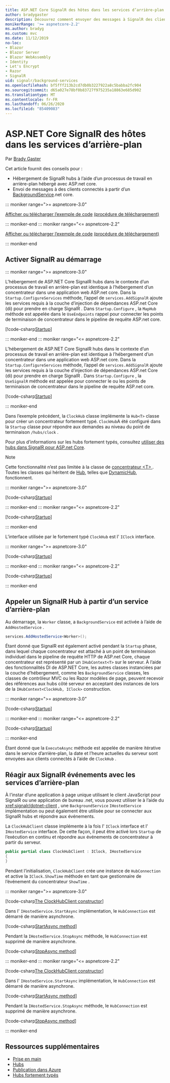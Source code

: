 ```yaml
---
title: ASP.NET Core SignalR des hôtes dans les services d’arrière-plan
author: bradygaster
description: Découvrez comment envoyer des messages à SignalR des clients à partir de classes BackgroundService .net core.
monikerRange: '>= aspnetcore-2.2'
ms.author: bradyg
ms.custom: mvc
ms.date: 11/12/2019
no-loc:
- Blazor
- Blazor Server
- Blazor WebAssembly
- Identity
- Let's Encrypt
- Razor
- SignalR
uid: signalr/background-services
ms.openlocfilehash: bf5fff213b2cd7db0b3227922a8c5babba2fc904
ms.sourcegitcommit: d65a027e78bf0b83727f975235a18863e685d902
ms.translationtype: MT
ms.contentlocale: fr-FR
ms.lasthandoff: 06/26/2020
ms.locfileid: "85409083"
---
```

# <a name="host-aspnet-core-signalr-in-background-services"></a>ASP.NET Core SignalR des hôtes dans les services d’arrière-plan

Par [Brady Gaster](https://twitter.com/bradygaster)

Cet article fournit des conseils pour :

* Hébergement de SignalR hubs à l’aide d’un processus de travail en arrière-plan hébergé avec ASP.net core.
* Envoi de messages à des clients connectés à partir d’un [BackgroundService](xref:Microsoft.Extensions.Hosting.BackgroundService).net core.

::: moniker range=">= aspnetcore-3.0"

[Afficher ou télécharger l’exemple de code](https://github.com/dotnet/AspNetCore.Docs/tree/master/aspnetcore/signalr/background-service/samples/3.x) [(procédure de téléchargement)](xref:index#how-to-download-a-sample)

::: moniker-end
::: moniker range="<= aspnetcore-2.2"

[Afficher ou télécharger l’exemple de code](https://github.com/dotnet/AspNetCore.Docs/tree/master/aspnetcore/signalr/background-service/samples/2.2) [(procédure de téléchargement)](xref:index#how-to-download-a-sample)

::: moniker-end

## <a name="enable-signalr-in-startup"></a>Activer SignalR au démarrage

::: moniker range=">= aspnetcore-3.0"

L’hébergement de ASP.NET Core SignalR hubs dans le contexte d’un processus de travail en arrière-plan est identique à l’hébergement d’un concentrateur dans une application web ASP.net core. Dans la `Startup.ConfigureServices` méthode, l’appel de `services.AddSignalR` ajoute les services requis à la couche d’injection de dépendances ASP.net Core (di) pour prendre en charge SignalR . Dans `Startup.Configure` , la `MapHub` méthode est appelée dans le `UseEndpoints` rappel pour connecter les points de terminaison de concentrateur dans le pipeline de requête ASP.net core.

[!code-csharp[Startup](background-service/samples/3.x/Server/Startup.cs?name=Startup)]

::: moniker-end
::: moniker range="<= aspnetcore-2.2"

L’hébergement de ASP.NET Core SignalR hubs dans le contexte d’un processus de travail en arrière-plan est identique à l’hébergement d’un concentrateur dans une application web ASP.net core. Dans la `Startup.ConfigureServices` méthode, l’appel de `services.AddSignalR` ajoute les services requis à la couche d’injection de dépendances ASP.net Core (di) pour prendre en charge SignalR . Dans `Startup.Configure` , la `UseSignalR` méthode est appelée pour connecter le ou les points de terminaison de concentrateur dans le pipeline de requête ASP.net core.

[!code-csharp[Startup](background-service/samples/2.2/Server/Startup.cs?name=Startup)]

::: moniker-end

Dans l’exemple précédent, la `ClockHub` classe implémente la `Hub<T>` classe pour créer un concentrateur fortement typé. `ClockHub`A été configuré dans la `Startup` classe pour répondre aux demandes au niveau du point de terminaison `/hubs/clock` .

Pour plus d’informations sur les hubs fortement typés, consultez [utiliser des hubs dans SignalR pour ASP.net Core](xref:signalr/hubs#strongly-typed-hubs).

> [!NOTE]
> Cette fonctionnalité n’est pas limitée à la classe de [concentrateur \<T> ](xref:Microsoft.AspNetCore.SignalR.Hub`1) . Toutes les classes qui héritent de [Hub](xref:Microsoft.AspNetCore.SignalR.Hub), telles que [DynamicHub](xref:Microsoft.AspNetCore.SignalR.DynamicHub), fonctionnent.

::: moniker range=">= aspnetcore-3.0"

[!code-csharp[Startup](background-service/samples/3.x/Server/ClockHub.cs?name=ClockHub)]

::: moniker-end
::: moniker range="<= aspnetcore-2.2"

[!code-csharp[Startup](background-service/samples/2.2/Server/ClockHub.cs?name=ClockHub)]

::: moniker-end

L’interface utilisée par le fortement typé `ClockHub` est l' `IClock` interface.

::: moniker range=">= aspnetcore-3.0"

[!code-csharp[Startup](background-service/samples/3.x/HubServiceInterfaces/IClock.cs?name=IClock)]

::: moniker-end
::: moniker range="<= aspnetcore-2.2"

[!code-csharp[Startup](background-service/samples/2.2/HubServiceInterfaces/IClock.cs?name=IClock)]

::: moniker-end

## <a name="call-a-signalr-hub-from-a-background-service"></a>Appeler un SignalR Hub à partir d’un service d’arrière-plan

Au démarrage, la `Worker` classe, a `BackgroundService` est activée à l’aide de `AddHostedService` .

```csharp
services.AddHostedService<Worker>();
```

Étant donné que SignalR est également activé pendant la `Startup` phase, dans lequel chaque concentrateur est attaché à un point de terminaison individuel dans le pipeline de requête HTTP de ASP.net Core, chaque concentrateur est représenté par un `IHubContext<T>` sur le serveur. À l’aide des fonctionnalités DI de ASP.NET Core, les autres classes instanciées par la couche d’hébergement, comme les `BackgroundService` classes, les classes de contrôleur MVC ou les Razor modèles de page, peuvent recevoir des références aux hubs côté serveur en acceptant des instances de lors de la `IHubContext<ClockHub, IClock>` construction.

::: moniker range=">= aspnetcore-3.0"

[!code-csharp[Startup](background-service/samples/3.x/Server/Worker.cs?name=Worker)]

::: moniker-end
::: moniker range="<= aspnetcore-2.2"

[!code-csharp[Startup](background-service/samples/2.2/Server/Worker.cs?name=Worker)]

::: moniker-end

Étant donné que la `ExecuteAsync` méthode est appelée de manière itérative dans le service d’arrière-plan, la date et l’heure actuelles du serveur sont envoyées aux clients connectés à l’aide de `ClockHub` .

## <a name="react-to-signalr-events-with-background-services"></a>Réagir aux SignalR événements avec les services d’arrière-plan

À l’instar d’une application à page unique utilisant le client JavaScript pour SignalR ou une application de bureau .net, vous pouvez utiliser le à l’aide du <xref:signalr/dotnet-client> , une `BackgroundService` `IHostedService` implémentation ou peut également être utilisée pour se connecter aux SignalR hubs et répondre aux événements.

La `ClockHubClient` classe implémente à la fois l' `IClock` interface et l' `IHostedService` interface. De cette façon, il peut être activé lors `Startup` de l’exécution en continu et répondre aux événements de concentrateur à partir du serveur.

```csharp
public partial class ClockHubClient : IClock, IHostedService
{
}
```

Pendant l’initialisation, `ClockHubClient` crée une instance de `HubConnection` et active la `IClock.ShowTime` méthode en tant que gestionnaire de l’événement du concentrateur `ShowTime` .

::: moniker range=">= aspnetcore-3.0"

[!code-csharp[The ClockHubClient constructor](background-service/samples/3.x/Clients.ConsoleTwo/ClockHubClient.cs?name=ClockHubClientCtor)]

Dans l' `IHostedService.StartAsync` implémentation, le `HubConnection` est démarré de manière asynchrone.

[!code-csharp[StartAsync method](background-service/samples/3.x/Clients.ConsoleTwo/ClockHubClient.cs?name=StartAsync)]

Pendant la `IHostedService.StopAsync` méthode, le `HubConnection` est supprimé de manière asynchrone.

[!code-csharp[StopAsync method](background-service/samples/3.x/Clients.ConsoleTwo/ClockHubClient.cs?name=StopAsync)]

::: moniker-end
::: moniker range="<= aspnetcore-2.2"

[!code-csharp[The ClockHubClient constructor](background-service/samples/2.2/Clients.ConsoleTwo/ClockHubClient.cs?name=ClockHubClientCtor)]

Dans l' `IHostedService.StartAsync` implémentation, le `HubConnection` est démarré de manière asynchrone.

[!code-csharp[StartAsync method](background-service/samples/2.2/Clients.ConsoleTwo/ClockHubClient.cs?name=StartAsync)]

Pendant la `IHostedService.StopAsync` méthode, le `HubConnection` est supprimé de manière asynchrone.

[!code-csharp[StopAsync method](background-service/samples/2.2/Clients.ConsoleTwo/ClockHubClient.cs?name=StopAsync)]

::: moniker-end

## <a name="additional-resources"></a>Ressources supplémentaires

* [Prise en main](xref:tutorials/signalr)
* [Hubs](xref:signalr/hubs)
* [Publication dans Azure](xref:signalr/publish-to-azure-web-app)
* [Hubs fortement typés](xref:signalr/hubs#strongly-typed-hubs)
